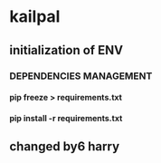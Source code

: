 # kailpal

## initialization of ENV
### DEPENDENCIES MANAGEMENT
#### pip freeze > requirements.txt
#### pip install -r requirements.txt
## changed by6 harry
